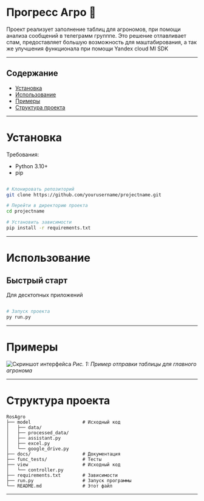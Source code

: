 # Прогресс Агро 🌟

Проект реализует заполнение таблиц для агрономов, при помощи анализа сообщений в телеграмм групппе. 
Это решение отлавливает спам, предоставляет большую возможность для маштабирования, а так же улучшения функционала при помощи Yandex cloud Ml SDK

---

## Содержание
- [Установка](#установка)
- [Использование](#использование)
- [Примеры](#примеры)
- [Структура проекта](#структура-проекта)

---

# Установка

Требования:
- Python 3.10+
- pip

```bash

# Клонировать репозиторий
git clone https://github.com/yourusername/projectname.git

# Перейти в директорию проекта
cd projectname

# Установить зависимости
pip install -r requirements.txt
```

---

# Использование

## Быстрый старт
Для десктопных приложений

```bash

# Запуск проекта
py run.py
```
---

# Примеры

![Скриншот интерфейса](photo_2025-04-18_18-56-51.jpg)
*Рис. 1: Пример отправки таблицы для главного агронома*

---
# Структура проекта

```
RosAgro
├── model                   # Исходный код      
│   ├── data/
│   ├── processed_data/ 
│   ├── assistant.py
│   ├── excel.py
│   └── google_drive.py
├── docs/                   # Документация
├── func_tests/             # Тесты
├── view                    # Исходный код 
│   └── controller.py
├── requirements.txt        # Зависимости
├── run.py                  # Запуск программы
└── README.md               # Этот файл
```

---
